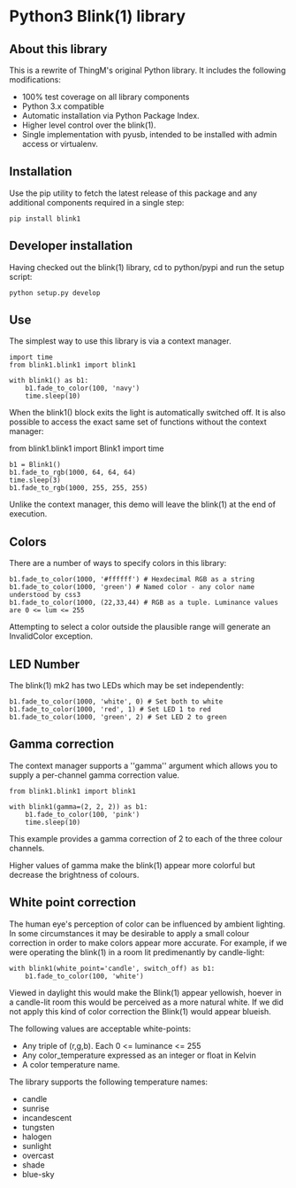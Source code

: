 Python3 Blink(1) library
========================

About this library
------------------

This is a rewrite of ThingM's original Python library. It includes the following modifications:

* 100% test coverage on all library components
* Python 3.x compatible
* Automatic installation via Python Package Index.
* Higher level control over the blink(1).
* Single implementation with pyusb, intended to be installed with admin access or virtualenv.

Installation
------------

Use the pip utility to fetch the latest release of this package and any additional components required in a single step:

    pip install blink1
    
Developer installation
----------------------

Having checked out the blink(1) library, cd to python/pypi and run the setup script:

    python setup.py develop
    
Use
---

The simplest way to use this library is via a context manager.

    import time
    from blink1.blink1 import blink1
    
    with blink1() as b1:
        b1.fade_to_color(100, 'navy')
        time.sleep(10)
        
When the blink1() block exits the light is automatically switched off. It is also possible to access the exact same
set of functions without the context manager:

from blink1.blink1 import Blink1
    import time
    
    b1 = Blink1()
    b1.fade_to_rgb(1000, 64, 64, 64)
    time.sleep(3)
    b1.fade_to_rgb(1000, 255, 255, 255)

Unlike the context manager, this demo will leave the blink(1) at the end of execution.
        
Colors
------

There are a number of ways to specify colors in this library:

    b1.fade_to_color(1000, '#ffffff') # Hexdecimal RGB as a string
    b1.fade_to_color(1000, 'green') # Named color - any color name understood by css3
    b1.fade_to_color(1000, (22,33,44) # RGB as a tuple. Luminance values are 0 <= lum <= 255

Attempting to select a color outside the plausible range will generate an InvalidColor exception.

LED Number
----------

The blink(1) mk2 has two LEDs which may be set independently:

    b1.fade_to_color(1000, 'white', 0) # Set both to white
    b1.fade_to_color(1000, 'red', 1) # Set LED 1 to red
    b1.fade_to_color(1000, 'green', 2) # Set LED 2 to green

Gamma correction
----------------

The context manager supports a ''gamma'' argument which allows you to supply a per-channel gamma correction value.

    from blink1.blink1 import blink1
    
    with blink1(gamma=(2, 2, 2)) as b1:
        b1.fade_to_color(100, 'pink')
        time.sleep(10)
        
This example provides a gamma correction of 2 to each of the three colour channels. 
        
Higher values of gamma make the blink(1) appear more colorful but decrease the brightness of colours. 

White point correction
----------------------

The human eye's perception of color can be influenced by ambient lighting. In some circumstances it may be desirable
to apply a small colour correction in order to make colors appear more accurate. For example, if we were operating
the blink(1) in a room lit predimenantly by candle-light:

    with blink1(white_point='candle', switch_off) as b1:
        b1.fade_to_color(100, 'white')

Viewed in daylight this would make the Blink(1) appear yellowish, hoever in a candle-lit room this would be perceived
as a more natural white. If we did not apply this kind of color correction the Blink(1) would appear blueish.

The following values are acceptable white-points:

* Any triple of (r,g,b). Each 0 <= luminance <= 255
* Any color_temperature expressed as an integer or float in Kelvin
* A color temperature name.

The library supports the following temperature names:

* candle
* sunrise
* incandescent
* tungsten
* halogen
* sunlight
* overcast
* shade
* blue-sky